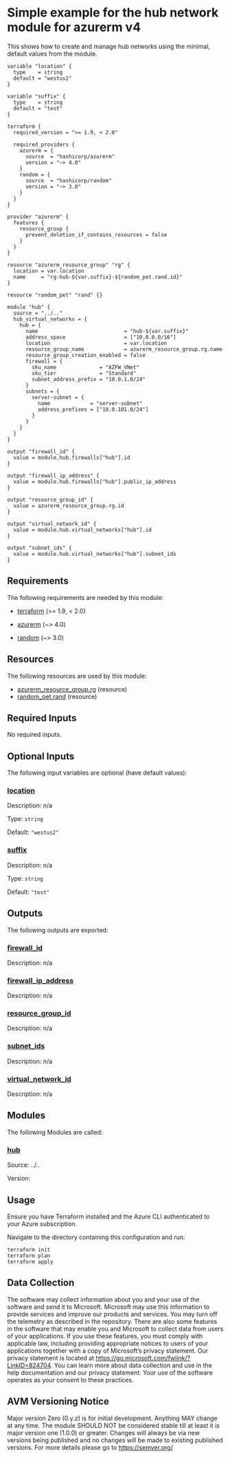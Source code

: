 <!-- BEGIN_TF_DOCS -->
# Simple example for the hub network module for azurerm v4

This shows how to create and manage hub networks using the minimal, default values from the module.

```hcl
variable "location" {
  type    = string
  default = "westus2"
}

variable "suffix" {
  type    = string
  default = "test"
}

terraform {
  required_version = ">= 1.9, < 2.0"

  required_providers {
    azurerm = {
      source  = "hashicorp/azurerm"
      version = "~> 4.0"
    }
    random = {
      source  = "hashicorp/random"
      version = "~> 3.0"
    }
  }
}

provider "azurerm" {
  features {
    resource_group {
      prevent_deletion_if_contains_resources = false
    }
  }
}

resource "azurerm_resource_group" "rg" {
  location = var.location
  name     = "rg-hub-${var.suffix}-${random_pet.rand.id}"
}

resource "random_pet" "rand" {}

module "hub" {
  source = "../.."
  hub_virtual_networks = {
    hub = {
      name                            = "hub-${var.suffix}"
      address_space                   = ["10.0.0.0/16"]
      location                        = var.location
      resource_group_name             = azurerm_resource_group.rg.name
      resource_group_creation_enabled = false
      firewall = {
        sku_name              = "AZFW_VNet"
        sku_tier              = "Standard"
        subnet_address_prefix = "10.0.1.0/24"
      }
      subnets = {
        server-subnet = {
          name             = "server-subnet"
          address_prefixes = ["10.0.101.0/24"]
        }
      }
    }
  }
}

output "firewall_id" {
  value = module.hub.firewalls["hub"].id
}

output "firewall_ip_address" {
  value = module.hub.firewalls["hub"].public_ip_address
}

output "resource_group_id" {
  value = azurerm_resource_group.rg.id
}

output "virtual_network_id" {
  value = module.hub.virtual_networks["hub"].id
}

output "subnet_ids" {
  value = module.hub.virtual_networks["hub"].subnet_ids
}
```

<!-- markdownlint-disable MD033 -->
## Requirements

The following requirements are needed by this module:

- <a name="requirement_terraform"></a> [terraform](#requirement\_terraform) (>= 1.9, < 2.0)

- <a name="requirement_azurerm"></a> [azurerm](#requirement\_azurerm) (~> 4.0)

- <a name="requirement_random"></a> [random](#requirement\_random) (~> 3.0)

## Resources

The following resources are used by this module:

- [azurerm_resource_group.rg](https://registry.terraform.io/providers/hashicorp/azurerm/latest/docs/resources/resource_group) (resource)
- [random_pet.rand](https://registry.terraform.io/providers/hashicorp/random/latest/docs/resources/pet) (resource)

<!-- markdownlint-disable MD013 -->
## Required Inputs

No required inputs.

## Optional Inputs

The following input variables are optional (have default values):

### <a name="input_location"></a> [location](#input\_location)

Description: n/a

Type: `string`

Default: `"westus2"`

### <a name="input_suffix"></a> [suffix](#input\_suffix)

Description: n/a

Type: `string`

Default: `"test"`

## Outputs

The following outputs are exported:

### <a name="output_firewall_id"></a> [firewall\_id](#output\_firewall\_id)

Description: n/a

### <a name="output_firewall_ip_address"></a> [firewall\_ip\_address](#output\_firewall\_ip\_address)

Description: n/a

### <a name="output_resource_group_id"></a> [resource\_group\_id](#output\_resource\_group\_id)

Description: n/a

### <a name="output_subnet_ids"></a> [subnet\_ids](#output\_subnet\_ids)

Description: n/a

### <a name="output_virtual_network_id"></a> [virtual\_network\_id](#output\_virtual\_network\_id)

Description: n/a

## Modules

The following Modules are called:

### <a name="module_hub"></a> [hub](#module\_hub)

Source: ../..

Version:

## Usage

Ensure you have Terraform installed and the Azure CLI authenticated to your Azure subscription.

Navigate to the directory containing this configuration and run:

```
terraform init
terraform plan
terraform apply
```
<!-- markdownlint-disable-next-line MD041 -->
## Data Collection

The software may collect information about you and your use of the software and send it to Microsoft. Microsoft may use this information to provide services and improve our products and services. You may turn off the telemetry as described in the repository. There are also some features in the software that may enable you and Microsoft to collect data from users of your applications. If you use these features, you must comply with applicable law, including providing appropriate notices to users of your applications together with a copy of Microsoft’s privacy statement. Our privacy statement is located at <https://go.microsoft.com/fwlink/?LinkID=824704>. You can learn more about data collection and use in the help documentation and our privacy statement. Your use of the software operates as your consent to these practices.

## AVM Versioning Notice

Major version Zero (0.y.z) is for initial development. Anything MAY change at any time. The module SHOULD NOT be considered stable till at least it is major version one (1.0.0) or greater. Changes will always be via new versions being published and no changes will be made to existing published versions. For more details please go to https://semver.org/
<!-- END_TF_DOCS -->